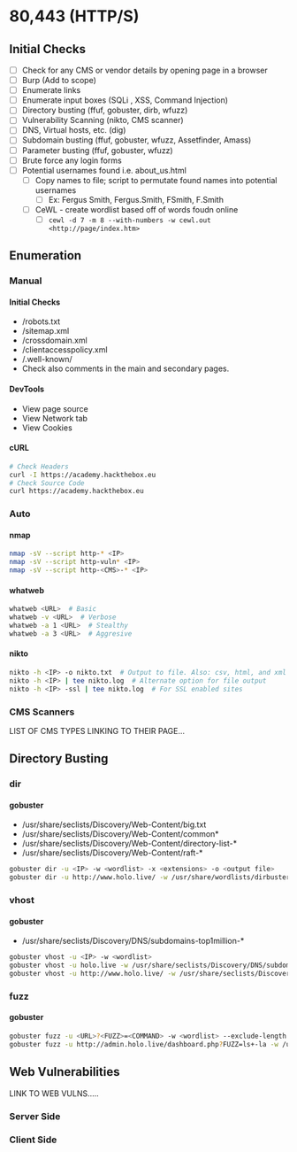 # 80,443 (HTTP/S)

## Initial Checks

* [ ] Check for any CMS or vendor details by opening page in a browser
* [ ] Burp (Add to scope)
* [ ] Enumerate links
* [ ] Enumerate input boxes (SQLi , XSS, Command Injection)
* [ ] Directory busting (ffuf, gobuster, dirb, wfuzz)
* [ ] Vulnerability Scanning (nikto, CMS scanner)
* [ ] DNS, Virtual hosts, etc. (dig)
* [ ] Subdomain busting (ffuf, gobuster, wfuzz, Assetfinder, Amass)
* [ ] Parameter busting (ffuf, gobuster, wfuzz)
* [ ] Brute force any login forms
* [ ] Potential usernames found i.e. about\_us.html
  * [ ] Copy names to file; script to permutate found names into potential usernames
    * [ ] Ex: Fergus Smith, Fergus.Smith, FSmith, F.Smith
  * [ ] CeWL - create wordlist based off of words foudn online
    * [ ] `cewl -d 7 -m 8 --with-numbers -w cewl.out <http://page/index.htm>`

## Enumeration

### Manual

#### Initial Checks

* /robots.txt
* /sitemap.xml
* /crossdomain.xml
* /clientaccesspolicy.xml
* /.well-known/
* Check also comments in the main and secondary pages.

#### DevTools

* View page source
* View Network tab
* View Cookies

#### cURL

```bash
# Check Headers
curl -I https://academy.hackthebox.eu
# Check Source Code
curl https://academy.hackthebox.eu
```

### Auto

#### nmap

```bash
nmap -sV --script http-* <IP>
nmap -sV --script http-vuln* <IP>
nmap -sV --script http-<CMS>-* <IP>
```

#### whatweb

```bash
whatweb <URL>  # Basic
whatweb -v <URL>  # Verbose
whatweb -a 1 <URL>  # Stealthy
whatweb -a 3 <URL>  # Aggresive
```

#### nikto

```bash
nikto -h <IP> -o nikto.txt  # Output to file. Also: csv, html, and xml available
nikto -h <IP> | tee nikto.log  # Alternate option for file output
nikto -h <IP> -ssl | tee nikto.log  # For SSL enabled sites
```

### CMS Scanners

LIST OF CMS TYPES LINKING TO THEIR PAGE...

## Directory Busting

### dir

#### gobuster

* /usr/share/seclists/Discovery/Web-Content/big.txt
* /usr/share/seclists/Discovery/Web-Content/common\*
* /usr/share/seclists/Discovery/Web-Content/directory-list-\*
* /usr/share/seclists/Discovery/Web-Content/raft-\*

```bash
gobuster dir -u <IP> -w <wordlist> -x <extensions> -o <output file>
gobuster dir -u http://www.holo.live/ -w /usr/share/wordlists/dirbuster/directory-list-2.3-medium.txt -x txt,php -o gobuster_dir_80
```

### vhost

#### gobuster

* /usr/share/seclists/Discovery/DNS/subdomains-top1million-\*

```bash
gobuster vhost -u <IP> -w <wordlist>
gobuster vhost -u holo.live -w /usr/share/seclists/Discovery/DNS/subdomains-top1million-110000.txt 
gobuster vhost -u http://www.holo.live/ -w /usr/share/seclists/Discovery/DNS/subdomains-top1million-110000.txt
```

### fuzz

#### gobuster

```bash
gobuster fuzz -u <URL>?<FUZZ>=<COMMAND> -w <wordlist> --exclude-length <INT>
gobuster fuzz -u http://admin.holo.live/dashboard.php?FUZZ=ls+-la -w /usr/share/seclists/Discovery/Web-Content/big.txt --exclude-length 0
```

## Web Vulnerabilities

LINK TO WEB VULNS.....

### Server Side

### Client Side

###


